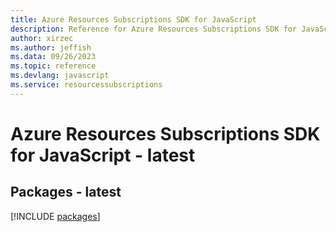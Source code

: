 ```yaml
---
title: Azure Resources Subscriptions SDK for JavaScript
description: Reference for Azure Resources Subscriptions SDK for JavaScript
author: xirzec
ms.author: jeffish
ms.data: 09/26/2023
ms.topic: reference
ms.devlang: javascript
ms.service: resourcessubscriptions
---
```

# Azure Resources Subscriptions SDK for JavaScript - latest
## Packages - latest
[!INCLUDE [packages](resources-subscriptions-index.md)]